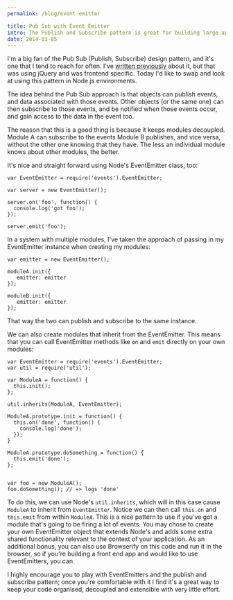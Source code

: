 ```yaml
---
permalink: /blog/event-emitter

title: Pub Sub with Event Emitter
intro: The Publish and Subscribe pattern is great for building large apps, and in this post I'll show you how to achieve it with Node's EventEmitter.
date: 2014-03-05
---
```


I'm a big fan of the Pub Sub (Publish, Subscribe) design pattern, and it's one that I tend to reach for often. I've [written previously](/blog/2012/04/a-jquery-pub-sub-implementation/) about it, but that was using jQuery and was frontend specific. Today I'd like to swap and look at using this pattern in Node.js environments.

The idea behind the Pub Sub approach is that objects can publish events, and data associated with those events. Other objects (or the same one) can then subscribe to those events, and be notified when those events occur, and gain access to the data in the event too.

The reason that this is a good thing is because it keeps modules decoupled. Module A can subscribe to the events Module B publishes, and vice versa, without the other one knowing that they have. The less an individual module knows about other modules, the better.

It's nice and straight forward using Node's EventEmitter class, too:

    var EventEmitter = require('events').EventEmitter;

    var server = new EventEmitter();

    server.on('foo', function() {
      console.log('got foo');
    });

    server.emit('foo');

In a system with multiple modules, I've taken the approach of passing in my EventEmitter instance when creating my modules:

    var emitter = new EventEmitter();

    moduleA.init({
       emitter: emitter
    });

    moduleB.init({
       emitter: emitter
    });

That way the two can publish and subscribe to the same instance.

We can also create modules that inherit from the EventEmitter. This means that you can call EventEmitter methods like `on` and `emit` directly on your own modules:

    var EventEmitter = require('events').EventEmitter;
    var util = require('util');

    var ModuleA = function() {
      this.init();
    };

    util.inherits(ModuleA, EventEmitter);

    ModuleA.prototype.init = function() {
      this.on('done', function() {
        console.log('done');
      });
    }

    ModuleA.prototype.doSomething = function() {
      this.emit('done');
    };


    var foo = new ModuleA();
    foo.doSomething(); // => logs 'done'

To do this, we can use Node's `util.inherits`, which will in this case cause `ModuleA` to inherit from `EventEmitter`. Notice we can then call `this.on` and `this.emit` from within `ModuleA`. This is a nice pattern to use if you've got a module that's going to be firing a lot of events. You may chose to create your own EventEmitter object that extends Node's and adds some extra shared functionality relevant to the context of your application. As an additional bonus, you can also use Browserify on this code and run it in the browser, so if you're building a front end app and would like to use EventEmitters, you can.

I highly encourage you to play with EventEmitters and the publish and subscribe pattern; once you're comfortable with it I find it's a great way to keep your code organised, decoupled and extensible with very little effort.
